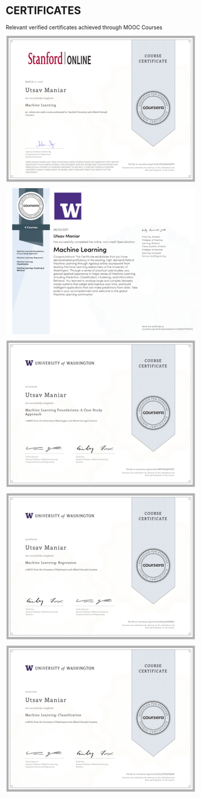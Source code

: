 # CERTIFICATES
Relevant verified certificates achieved through MOOC Courses
<p align="center">
<img src="Certificates/Coursera-MachineLearning-Andrew Ng.jpg?raw=true" width="500">
</p>
<p align="center">
<img src="Certificates/Coursera-MachineLearningSpecialization.jpg?raw=true" width="500">
</p>
<p align="center">
<img src="Certificates/Coursera-MachineLearning-Foundations-A-Case-Study.jpg?raw=true" width="500">
</p>
<p align="center">
<img src="Certificates/Coursera-Regression.jpg?raw=true" width="500">
</p>
<p align="center">
<img src="Certificates/Coursera-MachineLearning-Classification.jpg?raw=true" width="500">
</p>

